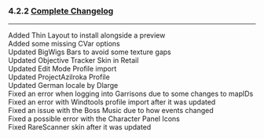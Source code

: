 ### 4.2.2 [Complete Changelog](https://github.com/eltreum0/eltruism/blob/main/Changelog.md)
___
Added Thin Layout to install alongside a preview  
Added some missing CVar options  
Updated BigWigs Bars to avoid some texture gaps  
Updated Objective Tracker Skin in Retail  
Updated Edit Mode Profile import  
Updated ProjectAzilroka Profile  
Updated German locale by Dlarge  
Fixed an error when logging into Garrisons due to some changes to mapIDs  
Fixed an error with Windtools profile import after it was updated  
Fixed an issue with the Boss Music due to how events changed  
Fixed a possible error with the Character Panel Icons  
Fixed RareScanner skin after it was updated
